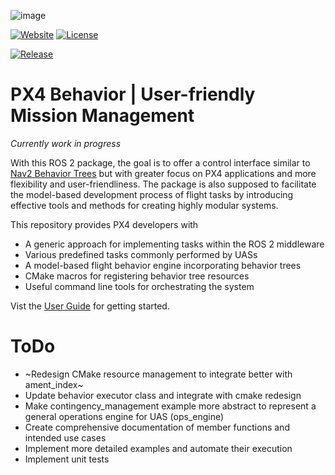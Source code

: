 ![image](https://github.com/robin-mueller/px4-behavior-docs/blob/master/public/logo-wo-bg.png)

[![Website](https://img.shields.io/website?url=https://robin-mueller.github.io/px4-behavior-docs/)](https://robin-mueller.github.io/px4-behavior-docs/)
[![License](https://img.shields.io/github/license/robin-mueller/px4-behavior?color=blue)](https://www.apache.org/licenses/LICENSE-2.0)

[![Release](https://img.shields.io/github/v/release/robin-mueller/px4-behavior)](https://github.com/robin-mueller/px4-behavior/releases)

# PX4 Behavior | User-friendly Mission Management

*Currently work in progress*

With this ROS 2 package, the goal is to offer a control interface similar to [Nav2 Behavior Trees](https://docs.nav2.org/behavior_trees/index.html) but with greater focus on PX4 applications and more flexibility and user-friendliness. The package is also supposed to facilitate the model-based development process of flight tasks by introducing effective tools and methods for creating highly modular systems.

This repository provides PX4 developers with
- A generic approach for implementing tasks within the ROS 2 middleware
- Various predefined tasks commonly performed by UASs
- A model-based flight behavior engine incorporating behavior trees
- CMake macros for registering behavior tree resources
- Useful command line tools for orchestrating the system

Vist the [User Guide](https://robin-mueller.github.io/px4-behavior-docs/introduction/) for getting started.

# ToDo

- ~Redesign CMake resource management to integrate better with ament_index~
- Update behavior executor class and integrate with cmake redesign
- Make contingency_management example more abstract to represent a general operations engine for UAS (ops_engine)
- Create comprehensive documentation of member functions and intended use cases
- Implement more detailed examples and automate their execution
- Implement unit tests
